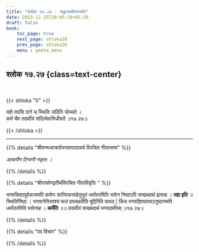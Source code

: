 ```yaml
---
title: "श्लोक १७.२७ - श्रद्धात्रयविभागयोग"
date: 2023-12-25T20:05:38+05:30
draft: false
book:
    toc_page: true
    next_page: shloka28
    prev_page: shloka26
    menu : geeta_menu
---
```




## श्लोक १७.२७ {class=text-center}

<br/>

{{< shloka  "0"  >}}

यज्ञे तपसि दाने च स्थितिः सदिति चोच्यते ।  
कर्म चैव तदर्थीयं सदित्येवाभिधीयते ॥१७.२७॥

{{< /shloka >}}

---


{{% details "श्रीमन्मध्वाचार्यभगवत्पादाचर्य विरचित  गीताभाष्य" %}}

*आचार्येण टिप्पणी नकृतः ।*

{{% /details %}}



{{% details "श्रीराघवेन्द्रतीर्थविरचित गीताविवृतिः " %}}

भगवन्निष्ठापूर्वकत्वमपि कर्मणः सात्त्विकत्वहेतुभूतं धर्मांतरमिति भावेन निष्ठाऽपि 
सच्छब्दार्थ इत्याह । **यज्ञ इति** ॥ स्थितिर्निष्ठा । भगवानेभिरवश्यं फलं 
प्रयच्छतीति बुद्दिरिति यावत्‌ | किंच भगवद्दिषयतयाऽनुष्ठानमपि धर्मांतरमिति 
भावेनाह । **कर्मेति** ॥॥ तदर्थीयं सच्छब्दार्थ भगवदर्थीयम्‌
॥१७.२७॥

{{% /details %}}



{{% details "पद विचार" %}}


{{% /details %}}
